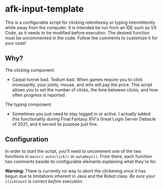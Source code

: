 # afk-input-template
This is a configurable script for clicking relentlessly or typing intermittently while away from the computer. It is intended be run from an IDE such as VS Code, as it needs to be modified before execution. The desired function must be uncommented in the code. Follow the comments to customize it for your uses!

## Why?
The clicking component:
- Carpal tunnel bad. Tedium bad. When games require you to click incessantly, your joints, mouse, and wits will pay the price. This script allows you to set the number of clicks, the time between clicks, and how often progress is reported. 

The typing component:
- Sometimes you just need to stay logged in or active. I actually added this functionality during Final Fantasy XIV's Great Login Server Debacle of 2021, and it served its purpose just fine.

## Configuration
In order to start the script, you'll need to uncomment one of the two functions in ```main()```: ```autoclick()``` or ```autoKeys()```. From there, each function has comments beside its configurable elements explaining what they're for.

**Warning:** There is currently no way to abort the clickening once it has begun due to limitations inherent in Java and the Robot class. *Be sure your ```clickCount``` is correct before execution.*

